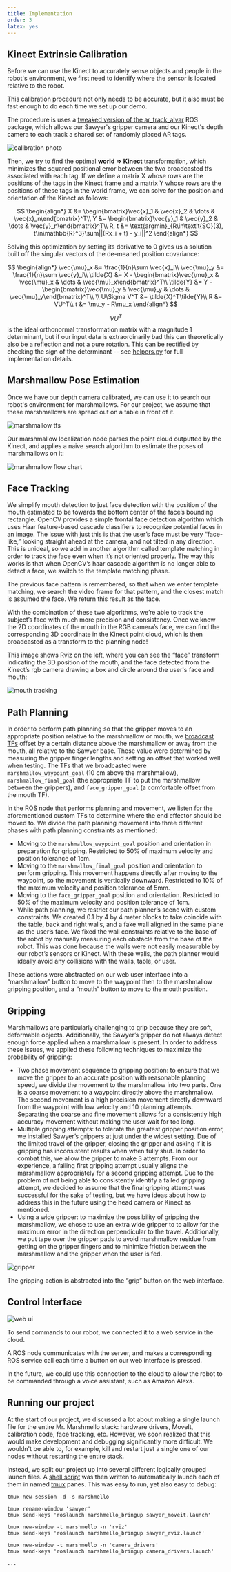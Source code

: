 ```yaml
---
title: Implementation
order: 3
latex: yes
---
```


## Kinect Extrinsic Calibration

Before we can use the Kinect to accurately sense objects and people in the robot's environment, we first need to identify where the sensor is located relative to the robot.

This calibration procedure not only needs to be accurate, but it also must be fast enough to do each time we set up our demo.

The procedure is uses a [tweaked version of the ar_track_alvar](https://github.com/brentyi/ar_track_alvar) ROS package, which allows our Sawyer's gripper camera and our Kinect's depth camera to each track a shared set of randomly placed AR tags.

![calibration photo](https://i.imgur.com/8h9M3ah.jpg)

Then, we try to find the optimal **world => Kinect** transformation, which minimizes the squared positional error between the two broadcasted tfs associated with each tag. If we define a matrix X whose rows are the positions of the tags in the Kinect frame and a matrix Y whose rows are the positions of these tags in the world frame, we can solve for the position and orientation of the Kinect as follows:

$$
\begin{align*}
    X &= \begin{bmatrix}\vec{x}_1 & \vec{x}_2 & \dots & \vec{x}_n\end{bmatrix}^T\\
    Y &= \begin{bmatrix}\vec{y}_1 & \vec{y}_2 & \dots & \vec{y}_n\end{bmatrix}^T\\
    R, t &= \text{argmin}_{R\in\textit{SO}(3), t\in\mathbb{R}^3}\sum||(Rx_i + t) - y_i||^2
\end{align*}
$$

Solving this optimization by setting its derivative to 0 gives us a solution built off the singular vectors of the de-meaned position covariance:

$$
\begin{align*}
    \vec{\mu}_x &= \frac{1}{n}\sum \vec{x}_i\\
    \vec{\mu}_y &= \frac{1}{n}\sum \vec{y}_i\\
    \tilde{X} &= X - \begin{bmatrix}\vec{\mu}_x & \vec{\mu}_x & \dots & \vec{\mu}_x\end{bmatrix}^T\\
    \tilde{Y} &= Y - \begin{bmatrix}\vec{\mu}_y & \vec{\mu}_y & \dots & \vec{\mu}_y\end{bmatrix}^T\\
    \\
    U\Sigma V^T &= \tilde{X}^T\tilde{Y}\\
    R &= VU^T\\
    t &= \mu_y - R\mu_x
\end{align*}
$$

$$VU^T$$ is the ideal orthonormal transformation matrix with a magnitude 1 determinant, but if our input data is extraordinarily bad this can theoretically also be a reflection and not a pure rotation. This can be rectified by checking the sign of the determinant -- see [helpers.py](https://github.com/brentyi/marshmellow_localization/blob/master/scripts/helpers.py) for full implementation details.

## Marshmallow Pose Estimation

Once we have our depth camera calibrated, we can use it to search our robot's environment for marshmallows. For our project, we assume that these marshmallows are spread out on a table in front of it.

![marshmallow tfs](https://i.imgur.com/oOOaKOh.png?1)

Our marshmallow localization node parses the point cloud outputted by the Kinect, and applies a naive search algorithm to estimate the poses of marshmallows on it:

![marshmallow flow chart](https://i.imgur.com/iaKP4Jt.png)

## Face Tracking

We simplify mouth detection to just face detection with the position of the mouth estimated to be towards the bottom center of the face’s bounding rectangle. OpenCV provides a simple frontal face detection algorithm which uses Haar feature-based cascade classifiers to recognize potential faces in an image. The issue with just this is that the user’s face must be very “face-like,” looking straight ahead at the camera, and not tilted in any direction. This is unideal, so we add in another algorithm called template matching in order to track the face even when it’s not oriented properly. The way this works is that when OpenCV’s haar cascade algorithm is no longer able to detect a face, we switch to the template matching phase.

The previous face pattern is remembered, so that when we enter template matching, we search the video frame for that pattern, and the closest match is assumed the face. We return this result as the face. 

With the combination of these two algorithms, we’re able to track the subject’s face with much more precision and consistency. Once we know the 2D coordinates of the mouth in the RGB camera’s face, we can find the corresponding 3D coordinate in the Kinect point cloud, which is then broadcasted as a transform to the planning node!

This image shows Rviz on the left, where you can see the “face” transform indicating the 3D position of the mouth, and the face detected from the Kinect’s rgb camera drawing a box and circle around the user's face and mouth:

![mouth tracking](https://i.imgur.com/EnqBAi0.jpg)

## Path Planning

In order to perform path planning so that the gripper moves to an appropriate position relative to the marshmallow or mouth, we [broadcast TFs](https://github.com/williammlu/planning/blob/master/scripts/tf_broadcast.py) offset by a certain distance above the marshmallow or away from the mouth, all relative to the Sawyer base. These value were determined by measuring the gripper finger lengths and setting an offset that worked well when testing. The TFs that we broadcasted were `marshmallow_waypoint_goal` (10 cm above the marshmallow), `marshmallow_final_goal` (the appropriate TF to put the marshmallow between the grippers), and `face_gripper_goal` (a comfortable offset from the mouth TF).

In the ROS node that performs planning and movement, we listen for the aforementioned custom TFs to determine where the end effector should be moved to. We divide the path planning movement into three different phases with path planning constraints as mentioned:

- Moving to the `marshmallow_waypoint_goal` position and orientation in preparation for gripping. Restricted to 50% of maximum velocity and position tolerance of 1cm.
- Moving to the `marshmallow_final_goal` position and orientation to perform gripping. This movement happens directly after moving to the waypoint, so the movement is vertically downward. Restricted to 10% of the maximum velocity and position tolerance of 5mm.
- Moving to the `face_gripper_goal` position and orientation. Restricted to 50% of the maximum velocity and position tolerance of 1cm.
- While path planning, we restrict our path planner’s scene with custom constraints. We created 0.1 by 4 by 4 meter blocks to take coincide with the table, back and right walls, and a fake wall aligned in the same plane as the user’s face. We fixed the wall constraints relative to the base of the robot by manually measuring each obstacle from the base of the robot. This was done because the walls were not easily measurable by our robot’s sensors or Kinect. WIth these walls, the path planner would ideally avoid any collisions with the walls, table, or user.

These actions were abstracted on our web user interface into a “marshmallow” button to move to the waypoint then to the marshmallow gripping position, and a “mouth” button to move to the mouth position.

## Gripping

Marshmallows are particularly challenging to grip because they are soft, deformable objects. Additionally, the Sawyer’s gripper do not always detect enough force applied when a marshmallow is present. In order to address these issues, we applied these following techniques to maximize the probability of gripping:

- Two phase movement sequence to gripping position: to ensure that we move the gripper to an accurate position with reasonable planning speed, we divide the movement to the marshmallow into two parts. One is a coarse movement to a waypoint directly above the marshmallow. The second movement is a high precision movement directly downward from the waypoint with low velocity and 10 planning attempts. Separating the coarse and fine movement allows for a consistently high accuracy movement without making the user wait for too long.
- Multiple gripping attempts: to tolerate the greatest gripper position error, we installed Sawyer’s grippers at just under the widest setting. Due of the limited travel of the gripper, closing the gripper and asking if it is gripping has inconsistent results when when fully shut. In order to combat this, we allow the gripper to make 3 attempts. From our experience, a failing first gripping attempt usually aligns the marshmallow appropriately for a second gripping attempt. Due to the problem of not being able to consistently identify a failed gripping attempt, we decided to assume that the final gripping attempt was successful for the sake of testing, but we have ideas about how to address this in the future using the head camera or Kinect as mentioned.
- Using a wide gripper: to maximize the possibility of gripping the marshmallow, we chose to use an extra wide gripper to to allow for the maximum error in the direction perpendicular to the travel. Additionally, we put tape over the gripper pads to avoid marshmallow residue from getting on the gripper fingers and to minimize friction between the marshmallow and the gripper when the user is fed.

![gripper](https://i.imgur.com/7p8PIYj.jpg)

The gripping action is abstracted into the “grip” button on the web interface.


## Control Interface

![web ui](https://i.imgur.com/3l6DA2x.png)

To send commands to our robot, we connected it to a web service in the cloud.

A ROS node communicates with the server, and makes a corresponding ROS service call each time a button on our web interface is pressed.

In the future, we could use this connection to the cloud to allow the robot to be commanded through a voice assistant, such as Amazon Alexa.

## Running our project

At the start of our project, we discussed a lot about making a single launch file for the entire Mr. Marshmello stack: hardware drivers, MoveIt, calibration code, face tracking, etc. However, we soon realized that this would make development and debugging significantly more difficult. We wouldn't be able to, for example, kill and restart just a single one of our nodes without restarting the entire stack.

Instead, we split our project up into several different logically grouped launch files. A [shell script](https://github.com/brentyi/marshmello_bringup/blob/master/run.sh) was then written to automatically launch each of them in named [tmux](https://github.com/tmux/tmux/wiki) panes. This was easy to run, yet also easy to debug:

```shell
tmux new-session -d -s marshmello

tmux rename-window 'sawyer'
tmux send-keys 'roslaunch marshmello_bringup sawyer_moveit.launch'

tmux new-window -t marshmello -n 'rviz'
tmux send-keys 'roslaunch marshmello_bringup sawyer_rviz.launch'

tmux new-window -t marshmello -n 'camera_drivers'
tmux send-keys 'roslaunch marshmello_bringup camera_drivers.launch'

...
```
